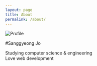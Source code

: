 ```yaml
---
layout: page
title: About
permalink: /about/
---
```


<img class="profile_pic" src="http://www.gravatar.com/avatar/c6b0a85884aef260ae58de1275258ef0?s=300" alt="Profile" />

#Sanggyeong Jo

Studying computer science & engineering
<br>
Love web development
